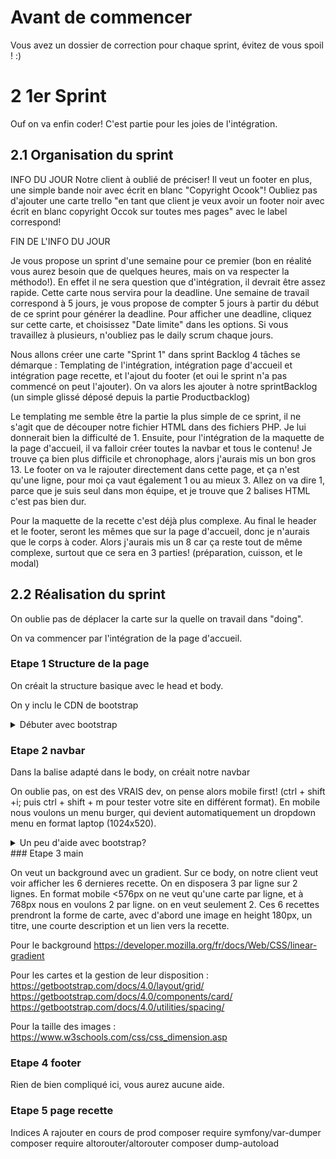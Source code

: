 # Avant de commencer 

Vous avez un dossier de correction pour chaque sprint, évitez de vous spoil ! :) 

# 2 1er Sprint
Ouf on va enfin coder! C'est partie pour les joies de l'intégration.

## 2.1 Organisation du sprint
INFO DU JOUR
Notre client à oublié de préciser! Il veut un footer en plus, une simple bande noir avec écrit en blanc "Copyright Ocook"! Oubliez pas d'ajouter une carte trello "en tant que client je veux avoir un footer noir avec écrit en blanc copyright Occok sur toutes mes pages" avec le label correspond!

FIN DE L'INFO DU JOUR

Je vous propose un sprint d'une semaine pour ce premier (bon en réalité vous aurez besoin que de quelques heures, mais on va respecter la méthodo!). En effet il ne sera question que d'intégration, il devrait être assez rapide. Cette carte nous servira pour la deadline. Une semaine de travail correspond à 5 jours, je vous propose de compter 5 jours à partir du début de ce sprint pour générer la deadline. Pour afficher une deadline, cliquez sur cette carte, et choisissez "Date limite" dans les options. Si vous travaillez à plusieurs, n'oubliez pas le daily scrum chaque jours.

Nous allons créer une carte "Sprint 1" dans sprint Backlog 4 tâches se démarque : Templating de l'intégration, intégration page d'accueil et intégration page recette, et l'ajout du footer (et oui le sprint n'a pas commencé on peut l'ajouter). On va alors les ajouter à notre sprintBacklog (un simple glissé déposé depuis la partie Productbacklog)

Le templating me semble être la partie la plus simple de ce sprint, il ne s'agit que de découper notre fichier HTML dans des fichiers PHP. Je lui donnerait bien la difficulté de 1. Ensuite, pour l'intégration de la maquette de la page d'accueil, il va falloir créer toutes la navbar et tous le contenu! Je trouve ça bien plus difficile et chronophage, alors j'aurais mis un bon gros 13. Le footer on va le rajouter directement dans cette page, et ça n'est qu'une ligne, pour moi ça vaut également 1 ou au mieux 3. Allez on va dire 1, parce que je suis seul dans mon équipe, et je trouve que 2 balises HTML c'est pas bien dur.

Pour la maquette de la recette c'est déjà plus complexe. Au final le header et le footer, seront les mêmes que sur la page d'accueil, donc je n'aurais que le corps à coder. Alors j'aurais mis un 8 car ça reste tout de même complexe, surtout que ce sera en 3 parties! (préparation, cuisson, et le modal)

## 2.2 Réalisation du sprint

On oublie pas de déplacer la carte sur la quelle on travail dans "doing".

On va commencer par l'intégration de la page d'accueil.

### Etape 1 Structure de la page

On créait la structure basique avec le head et body.

On y inclu le CDN de bootstrap
<details><summary>Débuter avec bootstrap</summary>
https://getbootstrap.com/docs/4.3/getting-started/introduction/
</details>

### Etape 2 navbar

Dans la balise adapté dans le body, on créait notre navbar

On oublie pas, on est des VRAIS dev, on pense alors mobile first! (ctrl + shift +i; puis ctrl + shift + m pour tester votre site en différent format).
En mobile nous voulons un menu burger, qui devient automatiquement un dropdown menu en format laptop (1024x520).

<details><summary>Un peu d'aide avec bootstrap?</summary>



https://getbootstrap.com/docs/4.3/components/navbar/

Pour le logo et le bg : 

https://getbootstrap.com/docs/4.0/utilities/colors/
https://getbootstrap.com/docs/4.0/utilities/borders/

<details><summary>Solution</summary

<details><summary>Navbar</summary>
<header>
        <nav class="navbar navbar-expand-lg navbar-dark bg-success">
            <a class="navbar-brand" href="#"><span class="text-light">O</span><span
                    class="text-success bg-light border border-left-0 border rounded-circle">cook</span></a>
            <button class="navbar-toggler collapsed" type="button" data-toggle="collapse"
                data-target="#navbarNavDropdown" aria-controls="navbarNavDropdown" aria-expanded="false"
                aria-label="Toggle navigation">
                <span class="navbar-toggler-icon"></span>
            </button>
            <div class="collapse navbar-collapse" id="navbarNavDropdown">
                <ul class="navbar-nav">
                    <li class="nav-item dropdown">
                        <a class="nav-link dropdown-toggle" href="#" id="navbarDropdownMenuLink" role="button"
                            data-toggle="dropdown" aria-haspopup="true" aria-expanded="false">
                            Viandes
                        </a>
                        <div class="dropdown-menu" aria-labelledby="navbarDropdownMenuLink">
                            <a class="dropdown-item" href="#">Boeuf</a>
                            <a class="dropdown-item" href="#">Poulet</a>
                            <a class="dropdown-item" href="#">Tofu</a>
                        </div>
                    </li>
                </ul>
            </div>
        </nav>
    </header>
</details>

</details>
</details>
### Etape 3 main

On veut un background avec un gradient. Sur ce body, on notre client veut voir afficher les 6 dernieres recette. On en disposera 3 par ligne sur 2 lignes. En format mobile <576px on ne veut qu'une carte par ligne, et à 768px nous en voulons 2 par ligne. on en veut seulement 2.
Ces 6 recettes prendront la forme de carte, avec d'abord une image en height 180px, un titre, une courte description et un lien vers la recette.

Pour le background https://developer.mozilla.org/fr/docs/Web/CSS/linear-gradient

Pour les cartes et la gestion de leur disposition :
https://getbootstrap.com/docs/4.0/layout/grid/
https://getbootstrap.com/docs/4.0/components/card/
https://getbootstrap.com/docs/4.0/utilities/spacing/

Pour la taille des images :
https://www.w3schools.com/css/css_dimension.asp
### Etape 4 footer

Rien de bien compliqué ici, vous aurez aucune aide. 

### Etape 5 page recette

Indices
A rajouter en cours de prod
composer require symfony/var-dumper
composer require altorouter/altorouter
composer dump-autoload


